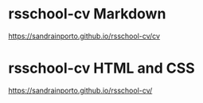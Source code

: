 # rsschool-cv Markdown
https://sandrainporto.github.io/rsschool-cv/cv


# rsschool-cv HTML and CSS
https://sandrainporto.github.io/rsschool-cv/
